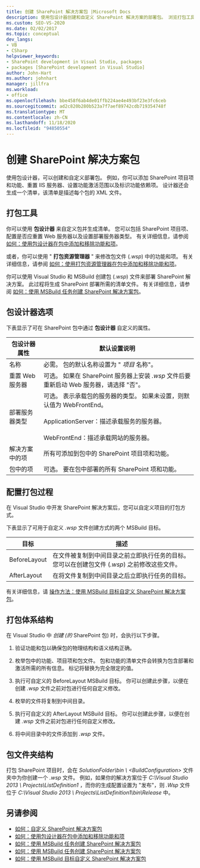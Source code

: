```yaml
---
title: 创建 SharePoint 解决方案包 |Microsoft Docs
description: 使用包设计器创建和自定义 SharePoint 解决方案的部署包。 浏览打包工具、设计器选项和文件夹结构。
ms.custom: SEO-VS-2020
ms.date: 02/02/2017
ms.topic: conceptual
dev_langs:
- VB
- CSharp
helpviewer_keywords:
- SharePoint development in Visual Studio, packages
- packages [SharePoint development in Visual Studio]
author: John-Hart
ms.author: johnhart
manager: jillfra
ms.workload:
- office
ms.openlocfilehash: bbe458f6ab4de01ffb224ae4e493bf23e3fc6ceb
ms.sourcegitcommit: ad2c820b280b523a7f7aef89742cdb719354748f
ms.translationtype: MT
ms.contentlocale: zh-CN
ms.lasthandoff: 11/18/2020
ms.locfileid: "94850554"
---
```

# <a name="create-sharepoint-solution-packages"></a>创建 SharePoint 解决方案包
  使用包设计器，可以创建和自定义部署包。 例如，你可以添加 SharePoint 项目项和功能、重置 IIS 服务器、设置功能激活范围以及标识功能依赖项。 设计器还会生成一个清单，该清单是描述每个包的 XML 文件。

## <a name="packaging-tools"></a>打包工具
 你可以使用 **包设计器** 来自定义包并生成清单。 您可以包括 SharePoint 项目项、配置是否应重置 Web 服务器以及设置部署服务器类型。 有关详细信息，请参阅 [如何：使用包设计器在包中添加和移除功能和项](../sharepoint/how-to-add-and-remove-features-and-items-to-a-package-by-using-the-package-designer.md)。

 或者，你可以使用 " **打包资源管理器** " 来修改包文件 (*.wsp*) 中的功能和项。 有关详细信息，请参阅 [如何：使用打包资源管理器在包中添加和移除功能和项](../sharepoint/how-to-add-and-remove-features-and-items-to-a-package-by-using-the-packaging-explorer.md)。

 你可以使用 Visual Studio 和 MSBuild 创建包 (*.wsp*) 文件来部署 SharePoint 解决方案。 此过程将生成 SharePoint 部署所需的清单文件。 有关详细信息，请参阅 [如何：使用 MSBuild 任务创建 SharePoint 解决方案包](../sharepoint/how-to-create-a-sharepoint-solution-package-by-using-msbuild-tasks.md)。

## <a name="package-designer-options"></a>包设计器选项
 下表显示了可在 SharePoint 包中通过 **包设计器** 自定义的属性。

|包设计器属性|默认设置说明|
|-------------------------------|------------------------------------|
|名称|必需。 包的默认名称设置为 " *项目* 名称"。|
|重置 Web 服务器|可选。 如果在 SharePoint 服务器上安装 *.wsp* 文件后要重新启动 Web 服务器，请选择 "否"。|
|部署服务器类型|可选。 表示承载包的服务器的类型。 如果未设置，则默认值为 WebFrontEnd。<br /><br /> ApplicationServer：描述承载服务的服务器。<br /><br /> WebFrontEnd：描述承载网站的服务器。|
|解决方案中的项|所有可添加到包中的 SharePoint 项目项和功能。|
|包中的项|可选。 要在包中部署的所有 SharePoint 项和功能。|

## <a name="configure-the-packaging-process"></a>配置打包过程
 在 Visual Studio 中开发 SharePoint 解决方案后，您可以自定义项目的打包方式。

 下表显示了可用于自定义 *.wsp* 文件创建方式的两个 MSBuild 目标。

|目标|描述|
|------------|-----------------|
|BeforeLayout|在文件被复制到中间目录之前立即执行任务的目标。 您可以在创建包文件 (*.wsp*) 之前修改这些文件。|
|AfterLayout|在将文件复制到中间目录之后立即执行任务的目标。|

 有关详细信息，请 [操作方法：使用 MSBuild 目标自定义 SharePoint 解决方案包](../sharepoint/how-to-customize-a-sharepoint-solution-package-by-using-msbuild-targets.md)。

## <a name="packaging-architecture"></a>打包体系结构
 在 Visual Studio 中 *创建 (的* SharePoint 包) 时，会执行以下步骤。

1. 验证功能和包以确保包的物理结构和语义结构正确。

2. 枚举包中的功能、项目项和包文件。 包和功能的清单文件会转换为包含部署和激活所需的所有信息。 标记将替换为完全限定的值。

3. 执行可自定义的 BeforeLayout MSBuild 目标。 你可以创建此步骤，以便在创建 *.wsp* 文件之前对包进行任何自定义修改。

4. 枚举的文件将复制到中间目录。

5. 执行可自定义的 AfterLayout MSBuild 目标。 你可以创建此步骤，以便在创建 *.wsp* 文件之前对包进行任何自定义修改。

6. 将中间目录中的文件添加到 *.wsp* 文件。

## <a name="package-folder-structure"></a>包文件夹结构
 打包 SharePoint 项目时，会在 *SolutionFolder\bin \\ \<BuildConfiguration>* 文件夹中为你创建一个 *.wsp* 文件。 例如，如果你的解决方案位于 *C:\Visual Studio 2013 \ Projects\ListDefinition1* ，而你的生成配置设置为 "发布"，则 *.Wsp* 文件位于 *C:\Visual Studio 2013 \ Projects\ListDefinition1\bin\Release* 中。

## <a name="see-also"></a>另请参阅
- [如何：自定义 SharePoint 解决方案包](../sharepoint/how-to-customize-a-sharepoint-solution-package.md)
- [如何：使用包设计器在包中添加和移除功能和项](../sharepoint/how-to-add-and-remove-features-and-items-to-a-package-by-using-the-package-designer.md)
- [如何：使用 MSBuild 任务创建 SharePoint 解决方案包](../sharepoint/how-to-create-a-sharepoint-solution-package-by-using-msbuild-tasks.md)
- [如何：使用 MSBuild 任务创建 SharePoint 解决方案包](../sharepoint/how-to-create-a-sharepoint-solution-package-by-using-msbuild-tasks.md)
- [如何：使用 MSBuild 目标自定义 SharePoint 解决方案包](../sharepoint/how-to-customize-a-sharepoint-solution-package-by-using-msbuild-targets.md)
